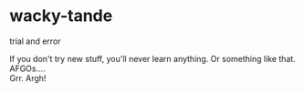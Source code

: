 # wacky-tande
trial and error

If you don't try new stuff, you'll never learn anything.  Or something like that. <br/>
AFGOs....<br/>
Grr. Argh!  
